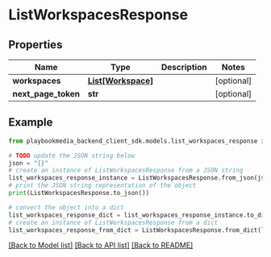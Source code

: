 # ListWorkspacesResponse


## Properties

Name | Type | Description | Notes
------------ | ------------- | ------------- | -------------
**workspaces** | [**List[Workspace]**](Workspace.md) |  | [optional] 
**next_page_token** | **str** |  | [optional] 

## Example

```python
from playbookmedia_backend_client_sdk.models.list_workspaces_response import ListWorkspacesResponse

# TODO update the JSON string below
json = "{}"
# create an instance of ListWorkspacesResponse from a JSON string
list_workspaces_response_instance = ListWorkspacesResponse.from_json(json)
# print the JSON string representation of the object
print(ListWorkspacesResponse.to_json())

# convert the object into a dict
list_workspaces_response_dict = list_workspaces_response_instance.to_dict()
# create an instance of ListWorkspacesResponse from a dict
list_workspaces_response_from_dict = ListWorkspacesResponse.from_dict(list_workspaces_response_dict)
```
[[Back to Model list]](../README.md#documentation-for-models) [[Back to API list]](../README.md#documentation-for-api-endpoints) [[Back to README]](../README.md)



